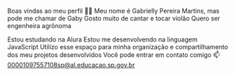 Boas vindas ao meu perfil 💙💙
Meu nome é Gabrielly Pereira Martins, mas pode me chamar de Gaby
Gosto muito de cantar e tocar violão
Quero ser engenheira agrônoma 

Estou estudando na Alura
Estou me desenvolvendo na linguagem JavaScript
Utilizo esse espaço para minha organização e compartilhamento dos meu projetos desenvolvidos
Você pode entrar em contato comigo 📫
00001097557108sp@al.educacao.sp.gov.br
